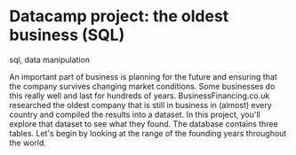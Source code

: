 # Datacamp project: the oldest business (SQL)
sql, data manipulation

An important part of business is planning for the future and ensuring that the company survives changing market conditions. Some businesses do this really well and last for hundreds of years.
BusinessFinancing.co.uk researched the oldest company that is still in business in (almost) every country and compiled the results into a dataset. In this project, you'll explore that dataset to see what they found.
The database contains three tables.
Let's begin by looking at the range of the founding years throughout the world.
